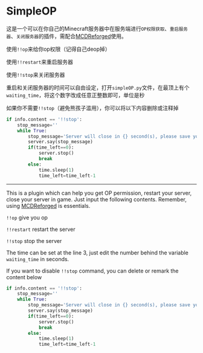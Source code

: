 # SimpleOP

这是一个可以在你自己的Minecraft服务器中在服务端进行``OP权限获取``、``重启服务器``、``关闭服务器``的插件，需配合[MCDReforged](https://github.com/Fallen-Breath/MCDReforged)使用。

使用``!!op``来给你op权限（记得自己deop掉）

使用``!!restart``来重启服务器

使用``!!stop``来关闭服务器

重启和关闭服务器的时间可以自由设定，打开``simpleOP.py``文件，在最顶上有个``waiting_time``，将这个数字改成任意正整数即可，单位是秒

如果你不需要``!!stop``（避免熊孩子滥用），你可以将以下内容删除或注释掉

```python
if info.content == '!!stop':
	stop_message=''
	while True:
		stop_message='Server will close in {} second(s), please save your work!'.format(time_left)
		server.say(stop_message)
		if(time_left==0):
			server.stop()
			break
		else:
			time.sleep(1)
			time_left=time_left-1
```

---

This is a plugin which can help you get OP permission, restart your server, close your server in game. Just input the following contents. Remember, using [MCDReforged](https://github.com/Fallen-Breath/MCDReforged) is essentials.

`!!op` give you op

`!!restart` restart the server

``!!stop`` stop the server

The time can be set at the line 3, just edit the number behind the variable ``waiting_time`` in seconds.

If you want to disable ``!!stop`` command, you can delete or remark the content below

```python
if info.content == '!!stop':
	stop_message=''
	while True:
		stop_message='Server will close in {} second(s), please save your work!'.format(time_left)
		server.say(stop_message)
		if(time_left==0):
			server.stop()
			break
		else:
			time.sleep(1)
			time_left=time_left-1
```



